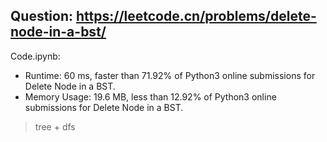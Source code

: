 ## Question: https://leetcode.cn/problems/delete-node-in-a-bst/

Code.ipynb:
* Runtime: 60 ms, faster than 71.92% of Python3 online submissions for Delete Node in a BST.
* Memory Usage: 19.6 MB, less than 12.92% of Python3 online submissions for Delete Node in a BST.
> tree + dfs

